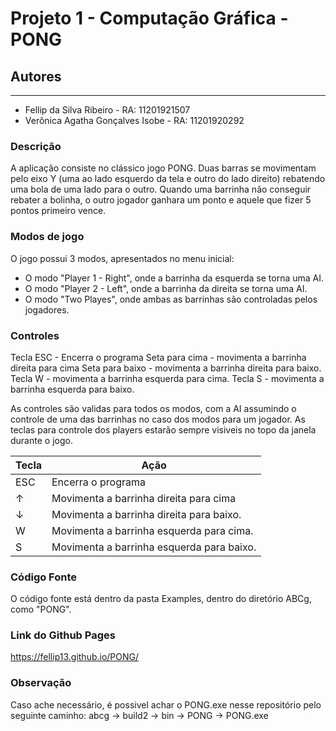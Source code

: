 Projeto 1 - Computação Gráfica - PONG
======
## Autores
----
- Fellip da Silva Ribeiro - RA: 11201921507
- Verônica Agatha Gonçalves Isobe - RA: 11201920292

### Descrição
A aplicação consiste no clássico jogo PONG. Duas barras se movimentam pelo eixo Y (uma ao lado esquerdo da tela e outro do lado direito) rebatendo uma bola de uma lado para o outro. Quando uma barrinha não conseguir rebater a bolinha, o outro jogador ganhara um ponto e aquele que fizer 5 pontos primeiro vence.

### Modos de jogo
O jogo possui 3 modos, apresentados no menu inicial:
- O modo "Player 1 - Right", onde a barrinha da esquerda se torna uma AI. 
- O modo "Player 2 - Left", onde a barrinha da direita se torna uma AI. 
- O modo "Two Playes", onde ambas as barrinhas são controladas pelos jogadores.

### Controles
Tecla ESC - Encerra o programa
Seta para cima - movimenta a barrinha direita para cima
Seta para baixo -  movimenta a barrinha direita para baixo.
Tecla W - movimenta a barrinha esquerda para cima.
Tecla S - movimenta a barrinha esquerda para baixo.

As controles são validas para todos os modos, com a AI assumindo o controle de uma das barrinhas no caso dos modos para um jogador.
As teclas para controle dos players estarão sempre visiveis no topo da janela durante o jogo.

**Tecla** | **Ação**
------ | ------
ESC    | Encerra o programa
↑      | Movimenta a barrinha direita para cima
↓      | Movimenta a barrinha direita para baixo.
W      | Movimenta a barrinha esquerda para cima.
S      | Movimenta a barrinha esquerda para baixo.

### Código Fonte
O código fonte está dentro da pasta Examples, dentro do diretório ABCg, como "PONG".

### Link do Github Pages
https://fellip13.github.io/PONG/

### Observação
Caso ache necessário, é possivel achar o PONG.exe nesse repositório pelo seguinte caminho: abcg → build2 → bin → PONG → PONG.exe
